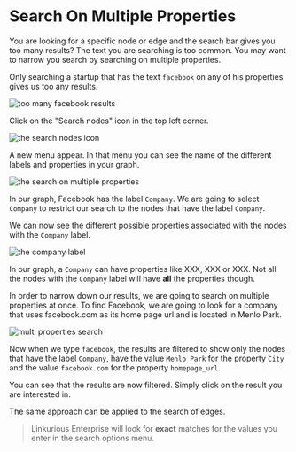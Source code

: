 # Search On Multiple Properties

You are looking for a specific node or edge and the search bar gives you too many results? The text you are searching is too common. You may want to narrow you search by searching on multiple properties.

Only searching a startup that has the text ```facebook```
 on any of his properties gives us too any results.

![too many facebook results](https://github.com/Linkurious/linkurious-enterprise-manual/blob/master/screenshots/XXX.png)

Click on the "Search nodes" icon in the top left corner.

![the search nodes icon](https://github.com/Linkurious/linkurious-enterprise-manual/blob/master/screenshots/XXX.png)

A new menu appear. In that menu you can see the name of the different labels and properties in your graph.

![the search on multiple properties](https://github.com/Linkurious/linkurious-enterprise-manual/blob/master/screenshots/XXX.png)

In our graph, Facebook has the label ```Company```. We are going to select ```Company``` to restrict our search to the nodes that have the label ```Company```.

We can now see the different possible properties associated with the nodes with the ```Company``` label.

![the company label](https://github.com/Linkurious/linkurious-enterprise-manual/blob/master/screenshots/XXX.png)

In our graph, a ```Company``` can have properties like XXX, XXX or XXX. Not all the nodes with the ```Company``` label will have **all** the properties though.

In order to narrow down our results, we are going to search on multiple properties at once. To find Facebook, we are going to look for a company that uses facebook.com as its home page url and is located in Menlo Park.

![multi properties search](https://github.com/Linkurious/linkurious-enterprise-manual/blob/master/screenshots/XXX.png)

Now when we type ``facebook``, the results are filtered to show only the nodes that have the label ```Company```, have the value ```Menlo Park``` for the property ```City``` and the value ``facebook.com`` for the property ```homepage_url```.

You can see that the results are now filtered. Simply click on the result you are interested in.

The same approach can be applied to the search of edges.

> Linkurious Enterprise will look for **exact** matches for the values you enter in the search options menu.
